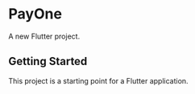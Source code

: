# PayOne

A new Flutter project.

## Getting Started

This project is a starting point for a Flutter application.


